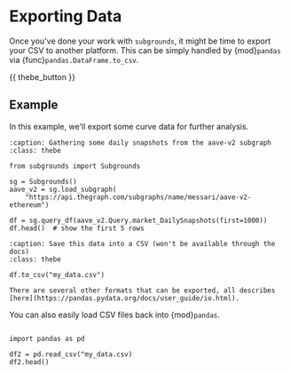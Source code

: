 # Exporting Data

Once you've done your work with `subgrounds`, it might be time to export your CSV to another platform. This can be simply handled by {mod}`pandas` via {func}`pandas.DataFrame.to_csv`.

{{ thebe_button }}

## Example

In this example, we'll export some curve data for further analysis.

```{code-block} python
:caption: Gathering some daily snapshots from the aave-v2 subgraph
:class: thebe

from subgrounds import Subgrounds

sg = Subgrounds()
aave_v2 = sg.load_subgraph(
    "https://api.thegraph.com/subgraphs/name/messari/aave-v2-ethereum")

df = sg.query_df(aave_v2.Query.market_DailySnapshots(first=1000))
df.head()  # show the first 5 rows
```

```{code-block} python
:caption: Save this data into a CSV (won't be available through the docs)
:class: thebe

df.to_csv("my_data.csv")
```

```{tip}
There are several other formats that can be exported, all describes [here](https://pandas.pydata.org/docs/user_guide/io.html).
```

You can also easily load CSV files back into {mod}`pandas`.

```{code-block} python

import pandas as pd

df2 = pd.read_csv("my_data.csv)
df2.head()
```
